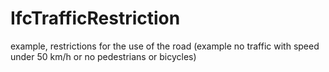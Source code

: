 IfcTrafficRestriction
=====================
example, restrictions for the use of the road (example no traffic with speed
under 50 km/h or no pedestrians or bicycles)


